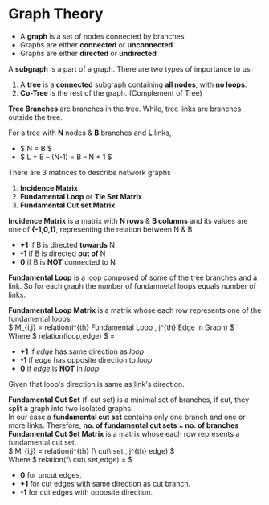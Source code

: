 # Graph Theory
- A **graph** is a set of nodes connected by branches.
- Graphs are either **connected** or **unconnected**
- Graphs are either **directed** or **undirected**  

A **subgraph** is a part of a graph. There are two types of importance to us:
1. A **tree** is a **connected** subgraph containing **all nodes**, with **no loops**.
2. **Co-Tree** is the rest of the graph. (Complement of Tree)

**Tree Branches** are branches in the tree. While, tree links are branches outside the tree.

For a tree with **N** nodes & **B** branches and **L** links,
- $ N = B $
- $ L = B – (N-1) = B – N + 1 $

There are 3 matrices to describe network graphs
1. **Incidence Matrix**
2. **Fundamental Loop** or **Tie Set Matrix**
3. **Fundamental Cut set Matrix**

**Incidence Matrix** is a matrix with **N rows** & **B columns** and its values are one of **{-1,0,1}**, representing the relation between N & B
- **+1** if B is directed **towards** N
- **-1** if B is directed **out of** N
- **0**  if B is **NOT** connected to N

**Fundamental Loop** is a loop composed of some of the tree branches and a link. So for each graph the number of fundamnetal loops equals number of links.

**Fundamental Loop Matrix** is a matrix whose each row represents one of the fundamental loops. <br/>
$ M_{i,j} = relation(i^{th} Fundamental Loop , j^{th} Edge In Graph) $ <br/>
Where $ relation(loop,edge) $ = 
- **+1** if *edge* has same direction as *loop*
- **-1** if *edge* has opposite direction to *loop*
- **0**  if *edge* is **NOT** in *loop*.

Given that loop's direction is same as link's direction.

**Fundamental Cut Set** (f-cut set) is a minimal set of branches, if cut, they split a graph into two isolated graphs.<br/> 
In our case a **fundamental cut set** contains only one branch and one or more links. Therefore, **no. of fundamental cut sets = no. of branches** <br/>
**Fundamental Cut Set Matrix** is a matrix whose each row represents a fundamental cut set. <br/>
$ M_{i,j} = relation(i^{th} f\ cut\ set , j^{th} edge) $ <br/>
Where $ relation(f\ cut\ set,edge) = $
- **0** for uncut edges.
- **+1** for cut edges with same direction as cut branch.
- **-1** for cut edges with opposite direction.
